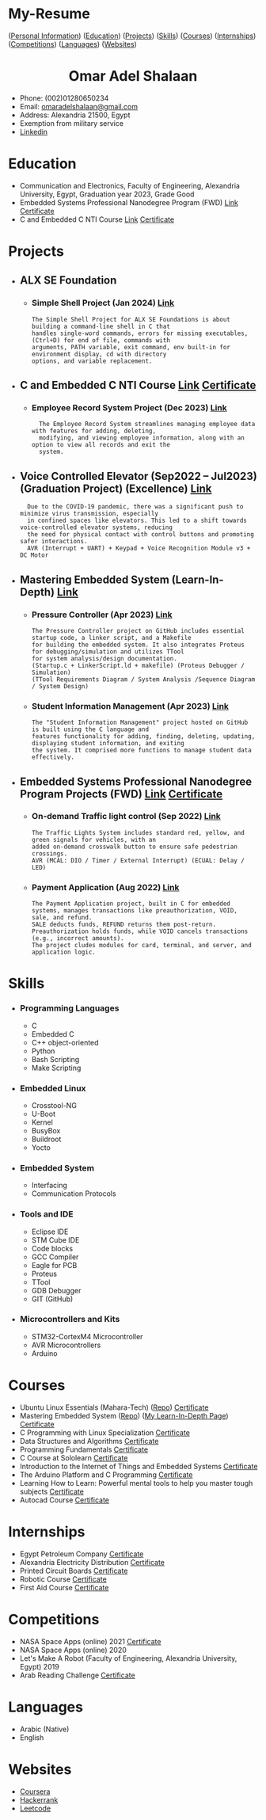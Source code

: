 # My-Resume
([Personal Information](#omar-adel-shalaan))  ([Education](#Education))  ([Projects](#Projects))  ([Skills](#Skills))  ([Courses](#Courses))  ([Internships](#Internships))  ([Competitions](#Competitions))  ([Languages](#Languages))  ([Websites](#Websites))

<h1 align="center">Omar Adel Shalaan</h1>

-	Phone: (002)01280650234
-	Email: omaradelshalaan@gmail.com 
-	Address: Alexandria 21500, Egypt
-	Exemption from military service
-  [Linkedin](https://www.linkedin.com/in/omar-adel-shalaan-67aaa714b/)
  
# Education
  -	 Communication and Electronics, Faculty of Engineering, Alexandria University, Egypt, Graduation year 2023, Grade Good
  -  Embedded Systems Professional Nanodegree Program (FWD) [Link](https://github.com/OmarAdelShalaan/Embedded-Systems-Professional-Nanodegree-Program) [Certificate](./Certificates/Education/Embedded-Systems-Professional-Nanodegree-Program.jpg)
  -  C and Embedded C NTI Course [Link](https://github.com/OmarAdelShalaan/C-and-Embedded-C-NTI-Course) [Certificate](./Certificates/Education/C-and-Embedded-C-NTI-Course.jpg)

# Projects 
- ## ALX SE Foundation
  	- ### Simple Shell Project (Jan 2024) [Link](https://github.com/OmarAdelShalaan/simple_shell)
  	  	  The Simple Shell Project for ALX SE Foundations is about building a command-line shell in C that
		  handles single-word commands, errors for missing executables, (Ctrl+D) for end of file, commands with
		  arguments, PATH variable, exit command, env built-in for environment display, cd with directory
		  options, and variable replacement.
- ## C and Embedded C NTI Course [Link](https://github.com/OmarAdelShalaan/C-and-Embedded-C-NTI-Course) [Certificate](./Certificates/Education/C-and-Embedded-C-NTI-Course.jpg)
  	- ### Employee Record System Project (Dec 2023) [Link](https://github.com/OmarAdelShalaan/C-and-Embedded-C-NTI-Course/tree/main/Employee_Record_System_Project)
  	 		The Employee Record System streamlines managing employee data with features for adding, deleting,
			modifying, and viewing employee information, along with an option to view all records and exit the
			system.
- ##  Voice Controlled Elevator (Sep2022 – Jul2023) (Graduation Project) (Excellence) [Link](https://github.com/OmarAdelShalaan/Elevator-Voice-Control-System) 
		Due to the COVID-19 pandemic, there was a significant push to minimize virus transmission, especially
		in confined spaces like elevators. This led to a shift towards voice-controlled elevator systems, reducing
		the need for physical contact with control buttons and promoting safer interactions.
  		AVR (Interrupt + UART) + Keypad + Voice Recognition Module v3 + DC Motor 
- ##  Mastering Embedded System (Learn-In-Depth) [Link](https://github.com/OmarAdelShalaan/Mastering-Embedded-System)
	-   ###  Pressure Controller (Apr 2023) [Link](https://github.com/OmarAdelShalaan/Mastering-Embedded-System/tree/main/Projects/Pressure_Controller)
			The Pressure Controller project on GitHub includes essential startup code, a linker script, and a Makefile
			for building the embedded system. It also integrates Proteus for debugging/simulation and utilizes TTool
			for system analysis/design documentation.
			(Startup.c + LinkerScript.ld + makefile) (Proteus Debugger / Simulation) 
			(TTool Requirements Diagram / System Analysis /Sequence Diagram / System Design) 
	-   ###  Student Information Management (Apr 2023) [Link](https://github.com/OmarAdelShalaan/Mastering-Embedded-System/tree/main/Projects/Student_Information_Management)
			The "Student Information Management" project hosted on GitHub is built using the C language and
			features functionality for adding, finding, deleting, updating, displaying student information, and exiting
			the system. It comprised more functions to manage student data effectively.
- ##  Embedded Systems Professional Nanodegree Program Projects (FWD) [Link](https://github.com/OmarAdelShalaan/Embedded-Systems-Professional-Nanodegree-Program) [Certificate](./Certificates/Education/Embedded-Systems-Professional-Nanodegree-Program.jpg)
	-   ###  On-demand Traffic light control (Sep 2022) [Link](https://github.com/OmarAdelShalaan/Embedded-Systems-Professional-Nanodegree-Program/tree/main/On-demand%20Traffic%20light%20control)
			The Traffic Lights System includes standard red, yellow, and green signals for vehicles, with an
			added on-demand crosswalk button to ensure safe pedestrian crossings.
			AVR (MCAL: DIO / Timer / External Interrupt) (ECUAL: Delay / LED) 
	-   ###  Payment Application (Aug 2022) [Link](https://github.com/OmarAdelShalaan/Embedded-Systems-Professional-Nanodegree-Program/tree/main/Payment%20Application)
			The Payment Application project, built in C for embedded systems, manages transactions like preauthorization, VOID, sale, and refund.
			SALE deducts funds, REFUND returns them post-return. Preauthorization holds funds, while VOID cancels transactions (e.g., incorrect amounts).
			The project cludes modules for card, terminal, and server, and application logic.

# Skills
- ###  Programming Languages
	-  C
	-  Embedded C
	-  C++ object-oriented
	-  Python
	-  Bash Scripting
 	-  Make Scripting
- ### Embedded Linux
	- Crosstool-NG
   	- U-Boot
   	- Kernel
   	- BusyBox
   	- Buildroot
   	- Yocto
- ### Embedded System
	- Interfacing
 	- Communication Protocols
- ###  Tools and IDE
	-  Eclipse IDE
	-  STM Cube IDE
	-  Code blocks
	-  GCC Compiler
	-  Eagle for PCB
	-  Proteus
	-  TTool
 	-  GDB Debugger  	
	-  GIT (GitHub) 
- ###  Microcontrollers and Kits
	-  STM32-CortexM4 Microcontroller
	-  AVR Microcontrollers
	-  Arduino
		
# Courses 
  -	Ubuntu Linux Essentials (Mahara-Tech) ([Repo](https://github.com/OmarAdelShalaan/Ubuntu_Linux_Essentials)) [Certificate](./Certificates/Courses/Ubuntu_Linux_Essentials.jpg)
  -	Mastering Embedded System  ([Repo](https://github.com/OmarAdelShalaan/Mastering-Embedded-System)) ([My Learn-In-Depth Page](https://www.learn-in-depth-store.com/account/blank-4))  [Certificate](./Certificates/Courses/Learn_In_Depth.jpg)
  - C Programming with Linux Specialization  [Certificate](./Certificates/Courses/C_Programming_with_Linux_Specialization)
  -	Data Structures and Algorithms  [Certificate](./Certificates/Courses/Data_Structures_and_Algorithms.jpg)  
  -	Programming Fundamentals  [Certificate](./Certificates/Courses/Programming_Fundamentals.jpg)  
  -	C Course at Sololearn  [Certificate](./Certificates/Courses/C_Sololearn.jpg)   
  -	Introduction to the Internet of Things and Embedded Systems  [Certificate](./Certificates/Courses/Introduction_to_the_Internet_of_Things_and_Embedded_Systems.jpg) 
  -	The Arduino Platform and C Programming  [Certificate](./Certificates/Courses/The_Arduino_Platform_and_C_Programming.jpg)  
  -	Learning How to Learn: Powerful mental tools to help you master tough subjects  [Certificate](./Certificates/Courses/Learning_How_to_Learn_Powerful_mental_tools_to_help_you_master_tough_subjects.jpg)  
  - Autocad Course  [Certificate](./Certificates/Courses/Autocad_Course.jpg) 
  
# Internships 
- Egypt Petroleum Company  [Certificate](./Certificates/Internships/Egypt_Petroleum_Company.jpg)
- Alexandria Electricity Distribution  [Certificate](./Certificates/Internships/Alexandria_Electricity_Distribution.jpg)
- Printed Circuit Boards  [Certificate](./Certificates/Internships/Printed_Circuit_Boards.jpg)
- Robotic Course   [Certificate](./Certificates/Internships/Robotic_Course.jpg)
- First Aid Course  [Certificate](./Certificates/Internships/First_Aid_Course.jpg)

# Competitions 
- NASA Space Apps (online) 2021  [Certificate](./Certificates/Competitions/NASA_Space_Apps.jpg)
- NASA Space Apps (online) 2020 
- Let's Make A Robot (Faculty of Engineering, Alexandria University, Egypt) 2019
- Arab Reading Challenge  [Certificate](./Certificates/Competitions/Arab_Reading_Challenge.jpg)
  
# Languages
- Arabic (Native)
- English

# Websites
- [Coursera](https://www.coursera.org/user/0af65574584ba272781ed5e67bd0b056)
- [Hackerrank](https://www.hackerrank.com/omaradelshalaan)
- [Leetcode](https://leetcode.com/OmarAdelShalaan/)

  
